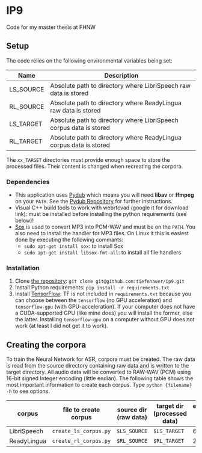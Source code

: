 # IP9
Code for my master thesis at FHNW

## Setup
The code relies on the following environmental variables being set:

| Name | Description |
|---|---|
| LS_SOURCE | Absolute path to directory where LibriSpeech raw data is stored |
| RL_SOURCE | Absolute path to directory where ReadyLingua raw data is stored |
| LS_TARGET | Absolute path to directory where LibriSpeech corpus data is stored |
| RL_TARGET | Absolute path to directory where ReadyLingua corpus data is stored |

The `xx_TARGET` directories must provide enough space to store the processed files. Their content is changed when recreating the corpora.

### Dependencies

* This application uses [Pydub](http://pydub.com/) which means you will need **libav** or **ffmpeg** on your `PATH`. See the [Pydub Repository](https://github.com/jiaaro/pydub#installation) for further instructions.
* Visual C++ build tools to work with webrtcvad (google it for download link): must be installed before installing the python requirements (see below)!
* [Sox](http://sox.sourceforge.net/) is used to convert MP3 into PCM-WAV and must be on the `PATH`. You also need to install the handler for MP3 files. On Linux it this is easiest done by executing the following commants:
  * `sudo apt-get install sox`: to install Sox
  * `sudo apt-get install libsox-fmt-all`: to install all file handlers 

### Installation
1. Clone [the repository](https://github.com/tiefenauer/ip9): `git clone git@github.com:tiefenauer/ip9.git` 
2. Install Python requirements: `pip install -r requirements.txt`
3. Install [TensorFlow](https://www.tensorflow.org/install/): TF is not included in `requirements.txt` because you can choose between the `tensorflow` (no GPU acceleration) and `tensorflow-gpu` (with GPU-acceleration). If your computer does not have a CUDA-supported GPU (like mine does) you will install the former, else the latter. Installing `tensorflow-gpu` on a computer without GPU does not work (at least I did not get it to work).

## Creating the corpora

To train the Neural Network for ASR, corpora must be created. The raw data is read from the source directory containing raw data and is written to the target directory. All audio data will be converted to RAW-WAV (PCM) using 16-bit signed Integer encoding (little endian). The following table shows the most important information to create each corpus. Type `python {filename} -h` to see options.

| corpus | file to create corpus | source dir (raw data) | target dir (processed data) | estimated time needed |
|---|---|---|---|---|
| LibriSpeech | `create_ls_corpus.py` | `$LS_SOURCE` | `$LS_TARGET` | 6-7h |
| ReadyLingua | `create_rl_corpus.py` | `$RL_SOURCE` | `$RL_TARGET` | 2-3m |
